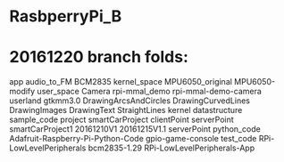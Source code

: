 # RasbperryPi_B
# 20161220 branch folds:
  app
    audio_to_FM
    BCM2835
    kernel_space
    MPU6050_original
    MPU6050-modify
    user_space
  Camera
    rpi-mmal_demo
    rpi-mmal-demo-camera
    userland
  gtkmm3.0
    DrawingArcsAndCircles
    DrawingCurvedLines
    DrawingImages
    DrawingText
    StraightLines
  kernel
    datastructure
    sample_code
  project
    smartCarProject
      clientPoint
      serverPoint
    smartCarProject1
      20161210V1
      20161215V1.1
      serverPoint
  python_code
    Adafruit-Raspberry-Pi-Python-Code
    gpio-game-console
    test_code
  RPi-LowLevelPeripherals
    bcm2835-1.29
    RPi-LowLevelPeripherals-App
